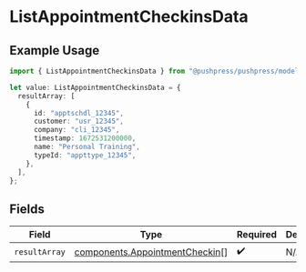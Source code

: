 # ListAppointmentCheckinsData

## Example Usage

```typescript
import { ListAppointmentCheckinsData } from "@pushpress/pushpress/models/operations";

let value: ListAppointmentCheckinsData = {
  resultArray: [
    {
      id: "apptschdl_12345",
      customer: "usr_12345",
      company: "cli_12345",
      timestamp: 1672531200000,
      name: "Personal Training",
      typeId: "appttype_12345",
    },
  ],
};
```

## Fields

| Field                                                                            | Type                                                                             | Required                                                                         | Description                                                                      |
| -------------------------------------------------------------------------------- | -------------------------------------------------------------------------------- | -------------------------------------------------------------------------------- | -------------------------------------------------------------------------------- |
| `resultArray`                                                                    | [components.AppointmentCheckin](../../models/components/appointmentcheckin.md)[] | :heavy_check_mark:                                                               | N/A                                                                              |